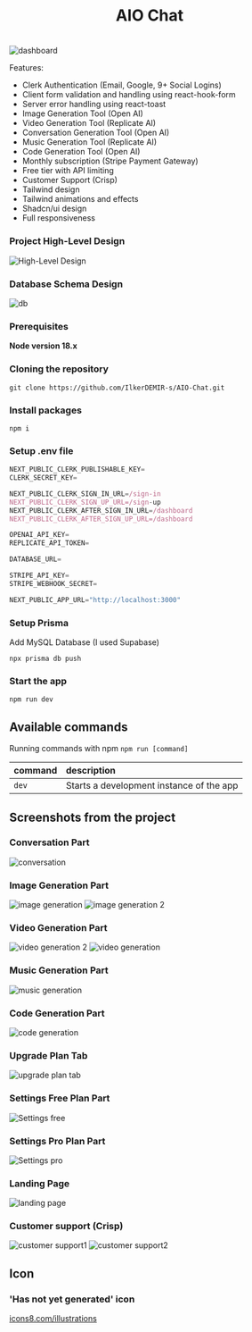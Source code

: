 # <div align="center"><h4>AIO Chat</h4></div>


![dashboard](https://github.com/IlkerDEMIR-s/smp_our_project/assets/115078996/07d0ce82-d156-4777-a91b-fcad81bd71cd)

Features:

- Clerk Authentication (Email, Google, 9+ Social Logins)
- Client form validation and handling using react-hook-form
- Server error handling using react-toast
- Image Generation Tool (Open AI)
- Video Generation Tool (Replicate AI)
- Conversation Generation Tool (Open AI)
- Music Generation Tool (Replicate AI)
- Code Generation Tool (Open AI)
- Monthly subscription (Stripe Payment Gateway)
- Free tier with API limiting
- Customer Support (Crisp)
- Tailwind design
- Tailwind animations and effects
- Shadcn/ui design
- Full responsiveness
  

### Project High-Level Design
![High-Level Design](https://github.com/IlkerDEMIR-s/smp_our_project/assets/115078996/8236e697-2a6b-4846-8591-946fc5562b44)

### Database Schema Design
![db](https://github.com/IlkerDEMIR-s/smp_our_project/assets/115078996/10b9da36-2be5-4d18-bf39-c8d4bc7a76a9)


### Prerequisites

**Node version 18.x**

### Cloning the repository

```shell
git clone https://github.com/IlkerDEMIR-s/AIO-Chat.git
```

### Install packages

```shell
npm i
```

### Setup .env file


```js
NEXT_PUBLIC_CLERK_PUBLISHABLE_KEY=
CLERK_SECRET_KEY=

NEXT_PUBLIC_CLERK_SIGN_IN_URL=/sign-in
NEXT_PUBLIC_CLERK_SIGN_UP_URL=/sign-up
NEXT_PUBLIC_CLERK_AFTER_SIGN_IN_URL=/dashboard
NEXT_PUBLIC_CLERK_AFTER_SIGN_UP_URL=/dashboard

OPENAI_API_KEY=
REPLICATE_API_TOKEN=

DATABASE_URL=

STRIPE_API_KEY=
STRIPE_WEBHOOK_SECRET=

NEXT_PUBLIC_APP_URL="http://localhost:3000"
```

### Setup Prisma

Add MySQL Database (I used Supabase)

```shell
npx prisma db push

```

### Start the app

```shell
npm run dev
```

## Available commands

Running commands with npm `npm run [command]`

| command         | description                              |
| :-------------- | :--------------------------------------- |
| `dev`           | Starts a development instance of the app |



## Screenshots from the project

### Conversation Part
![conversation](https://github.com/IlkerDEMIR-s/smp_our_project/assets/115078996/079e1df0-89ba-4e78-b82b-de33d2e0b759)

### Image Generation Part
![image generation](https://github.com/IlkerDEMIR-s/smp_our_project/assets/115078996/9a45ab46-bc47-4390-88ff-683ba6e4944b)
![image generation 2](https://github.com/IlkerDEMIR-s/smp_our_project/assets/115078996/ba709bc2-0bc4-4c61-ba8d-2c4b66c2f159)

### Video Generation Part
![video generation 2](https://github.com/IlkerDEMIR-s/smp_our_project/assets/115078996/bf191d46-08eb-4478-aef8-1f97b3707237)
![video generation](https://github.com/IlkerDEMIR-s/smp_our_project/assets/115078996/31990cee-d341-49b2-aa3f-0aebddbecbac)

### Music Generation Part
![music generation](https://github.com/IlkerDEMIR-s/smp_our_project/assets/115078996/38e70d68-cb8b-48d9-9da6-664e4cf47faf)

### Code Generation Part
![code generation](https://github.com/IlkerDEMIR-s/smp_our_project/assets/115078996/18cc5ade-005e-4ec6-a89b-d75d82934b9f)

### Upgrade Plan Tab
![upgrade plan tab](https://github.com/IlkerDEMIR-s/smp_our_project/assets/115078996/d382f165-0fa5-4834-b8ba-5ef8c9f3a1d8)

### Settings Free Plan Part
![Settings free](https://github.com/IlkerDEMIR-s/smp_our_project/assets/115078996/ba1c95c3-6562-4e01-a64a-bb9557528ec3)

### Settings Pro Plan Part
![Settings pro](https://github.com/IlkerDEMIR-s/smp_our_project/assets/115078996/f763fdb6-b6fa-4485-a1c9-2aed4eeeae01)

### Landing Page
![landing page](https://github.com/IlkerDEMIR-s/smp_our_project/assets/115078996/bb2895bd-8d19-4bd6-a315-1bc75bbb15ab)

### Customer support (Crisp)
![customer support1](https://github.com/IlkerDEMIR-s/AIO-Chat/assets/115078996/4e116dde-b1aa-4c1b-a733-807c7a0948eb)
![customer support2](https://github.com/IlkerDEMIR-s/AIO-Chat/assets/115078996/5a17f426-b0c4-43e2-bc96-e89ea95edd84)

## Icon

### 'Has not yet generated' icon
[icons8.com/illustrations](https://icons8.com/illustrations/illustration/casual-life-3d-boy-and-girl-sitting-in-front-of-laptop)
